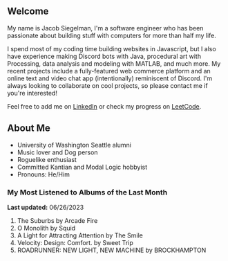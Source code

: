 
## Welcome
My name is Jacob Siegelman, I'm a software engineer who has been passionate about building stuff with computers for more than half my life.

I spend most of my coding time building websites in Javascript, but I also have experience making Discord bots with Java, procedural art with Processing, data analysis and modeling with MATLAB, and much more. My recent projects include a fully-featured web commerce platform and an online text and video chat app (intentionally) reminiscent of Discord. I'm always looking to collaborate on cool projects, so please contact me if you're interested!

Feel free to add me on [LinkedIn](https://www.linkedin.com/in/jacob-siegelman/) or check my progress on [LeetCode](https://leetcode.com/jsiegelman/).

## About Me
- University of Washington Seattle alumni
- Music lover and Dog person
- Roguelike enthusiast
- Committed Kantian and Modal Logic hobbyist
- Pronouns: He/Him

### My Most Listened to Albums of the Last Month
**Last updated:** 06/26/2023 <!-- lfm -->   
1. <!-- lfm -->The Suburbs by Arcade Fire  
2. <!-- lfm -->O Monolith by Squid  
3. <!-- lfm -->A Light for Attracting Attention by The Smile  
4. <!-- lfm -->Velocity: Design: Comfort. by Sweet Trip  
5. <!-- lfm -->ROADRUNNER: NEW LIGHT, NEW MACHINE by BROCKHAMPTON  
